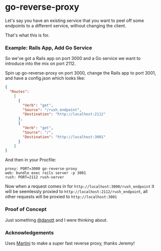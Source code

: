 go-reverse-proxy
================

Let's say you have an existing service that you want to peel off some endpoints to a different service, without changing the client.

That's what this is for.

### Example: Rails App, Add Go Service

So we've got a Rails app on port 3000 and a Go service we want to introduce into the mix on port 2112.

Spin up go-reverse-proxy on port 3000, change the Rails app to port 3001, and have a config.json which looks like:

```json
{
  "Routes":
    [
      {
        "Verb": "get",
        "Source": "/rush_endpoint",
        "Destination": "http://localhost:2112"
      },
      {
        "Verb": "get",
        "Source": "/",
        "Destination": "http://localhost:3001"
      }
    ]
}
```

And then in your Procfile:

```
proxy: PORT=3000 go-reverse-proxy
web: bundle exec rails server -p 3001
rush: PORT=2112 rush-server
```

Now when a request comes in for ```http://localhost:3000/rush_endpoint``` it will be seemlessly proxied to ```http://localhost:2112/rush_endpoint```, all other requests will be proxied to ```http://localhost:3001```

### Proof of Concept

Just something [@danott](http://www.github.com/danott) and I were thinking about.

### Acknowledgements

Uses [Martini](https://github.com/codegangsta/martini) to make a super fast reverse proxy, thanks Jeremy!
